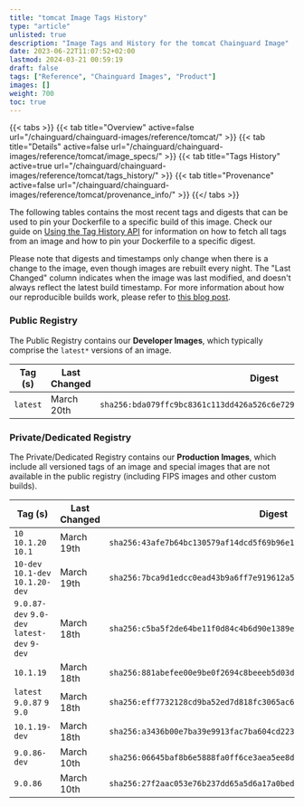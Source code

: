 ```yaml
---
title: "tomcat Image Tags History"
type: "article"
unlisted: true
description: "Image Tags and History for the tomcat Chainguard Image"
date: 2023-06-22T11:07:52+02:00
lastmod: 2024-03-21 00:59:19
draft: false
tags: ["Reference", "Chainguard Images", "Product"]
images: []
weight: 700
toc: true
---
```


{{< tabs >}}
{{< tab title="Overview" active=false url="/chainguard/chainguard-images/reference/tomcat/" >}}
{{< tab title="Details" active=false url="/chainguard/chainguard-images/reference/tomcat/image_specs/" >}}
{{< tab title="Tags History" active=true url="/chainguard/chainguard-images/reference/tomcat/tags_history/" >}}
{{< tab title="Provenance" active=false url="/chainguard/chainguard-images/reference/tomcat/provenance_info/" >}}
{{</ tabs >}}

The following tables contains the most recent tags and digests that can be used to pin your Dockerfile to a specific build of this image. Check our guide on [Using the Tag History API](/chainguard/chainguard-images/using-the-tag-history-api/) for information on how to fetch all tags from an image and how to pin your Dockerfile to a specific digest.

Please note that digests and timestamps only change when there is a change to the image, even though images are rebuilt every night. The "Last Changed" column indicates when the image was last modified, and doesn't always reflect the latest build timestamp. For more information about how our reproducible builds work, please refer to [this blog post](https://www.chainguard.dev/unchained/reproducing-chainguards-reproducible-image-builds).

### Public Registry
The Public Registry contains our **Developer Images**, which typically comprise the `latest*` versions of an image.

| Tag (s)   | Last Changed | Digest                                                                    |
|-----------|--------------|---------------------------------------------------------------------------|
|  `latest` | March 20th   | `sha256:bda079ffc9bc8361c113dd426a526c6e7292c79fed3390b6359980ed81cbadf6` |


### Private/Dedicated Registry
The Private/Dedicated Registry contains our **Production Images**, which include all versioned tags of an image and special images that are not available in the public registry (including FIPS images and other custom builds).

| Tag (s)                                      | Last Changed | Digest                                                                    |
|----------------------------------------------|--------------|---------------------------------------------------------------------------|
|  `10` `10.1.20` `10.1`                       | March 19th   | `sha256:43afe7b64bc130579af14dcd5f69b96e16777abb1076253b848d0e4a83f1556a` |
|  `10-dev` `10.1-dev` `10.1.20-dev`           | March 19th   | `sha256:7bca9d1edcc0ead43b9a6ff7e919612a502a52eae3827d38ad3e16aeccdbf983` |
|  `9.0.87-dev` `9.0-dev` `latest-dev` `9-dev` | March 18th   | `sha256:c5ba5f2de64be11f0d84c4b6d90e1389e5c563097c467c3a4b26772e01743ad7` |
|  `10.1.19`                                   | March 18th   | `sha256:881abefee00e9be0f2694c8beeeb5d03d5a30752a8c8b033b913e0d5418ab422` |
|  `latest` `9.0.87` `9` `9.0`                 | March 18th   | `sha256:eff7732128cd9ba52ed7d818fc3065ac6b931fc11f10bd72d2d77dff456218f4` |
|  `10.1.19-dev`                               | March 18th   | `sha256:a3436b00e7ba39e9913fac7ba604cd223ea4e56b791e3e48a03763536c9a7662` |
|  `9.0.86-dev`                                | March 10th   | `sha256:06645baf8b6e5888fa0ff6ce3aea5ee8dfec2fc109be876ba6daa0b7a409700b` |
|  `9.0.86`                                    | March 10th   | `sha256:27f2aac053e76b237dd65a5d6a17a0bed6d714eb4aa377c4561792aba428bed7` |

